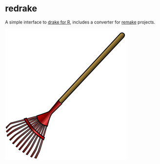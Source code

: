 
<!-- README.md is generated from README.Rmd. Please edit that file -->
redrake
=======

A simple interface to [drake for R](https://ropensci.github.io/drake/), includes a converter for [remake](https://github.com/richfitz/remake) projects.

![red rake](images/rake.png)
